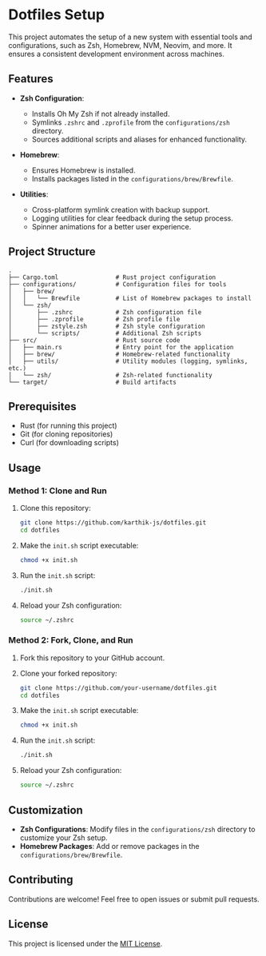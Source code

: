 # Dotfiles Setup

This project automates the setup of a new system with essential tools and configurations, such as Zsh, Homebrew, NVM, Neovim, and more. It ensures a consistent development environment across machines.

## Features

- **Zsh Configuration**:
   - Installs Oh My Zsh if not already installed.
   - Symlinks `.zshrc` and `.zprofile` from the `configurations/zsh` directory.
   - Sources additional scripts and aliases for enhanced functionality.

- **Homebrew**:
   - Ensures Homebrew is installed.
   - Installs packages listed in the `configurations/brew/Brewfile`.

- **Utilities**:
   - Cross-platform symlink creation with backup support.
   - Logging utilities for clear feedback during the setup process.
   - Spinner animations for a better user experience.

## Project Structure

```
.
├── Cargo.toml                # Rust project configuration
├── configurations/           # Configuration files for tools
│   ├── brew/
│   │   └── Brewfile          # List of Homebrew packages to install
│   └── zsh/
│       ├── .zshrc            # Zsh configuration file
│       ├── .zprofile         # Zsh profile file
│       ├── zstyle.zsh        # Zsh style configuration
│       └── scripts/          # Additional Zsh scripts
├── src/                      # Rust source code
│   ├── main.rs               # Entry point for the application
│   ├── brew/                 # Homebrew-related functionality
│   ├── utils/                # Utility modules (logging, symlinks, etc.)
│   └── zsh/                  # Zsh-related functionality
└── target/                   # Build artifacts
```

## Prerequisites

- Rust (for running this project)
- Git (for cloning repositories)
- Curl (for downloading scripts)

## Usage

### Method 1: Clone and Run

1. Clone this repository:
    ```bash
    git clone https://github.com/karthik-js/dotfiles.git
    cd dotfiles
    ```

2. Make the `init.sh` script executable:
    ```bash
    chmod +x init.sh
    ```

3. Run the `init.sh` script:
    ```bash
    ./init.sh
    ```

4. Reload your Zsh configuration:
    ```bash
    source ~/.zshrc
    ```

### Method 2: Fork, Clone, and Run

1. Fork this repository to your GitHub account.

2. Clone your forked repository:
    ```bash
    git clone https://github.com/your-username/dotfiles.git
    cd dotfiles
    ```

3. Make the `init.sh` script executable:
    ```bash
    chmod +x init.sh
    ```

4. Run the `init.sh` script:
    ```bash
    ./init.sh
    ```

5. Reload your Zsh configuration:
    ```bash
    source ~/.zshrc
    ```

## Customization

- **Zsh Configurations**: Modify files in the `configurations/zsh` directory to customize your Zsh setup.
- **Homebrew Packages**: Add or remove packages in the `configurations/brew/Brewfile`.

## Contributing

Contributions are welcome! Feel free to open issues or submit pull requests.

## License

This project is licensed under the [MIT License](LICENSE).